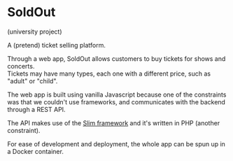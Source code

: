 # SoldOut
(university project)

A (pretend) ticket selling platform.

Through a web app, SoldOut allows customers to buy tickets for shows and concerts.  
Tickets may have many types, each one with a different price, such as "adult" or "child".

The web app is built using vanilla Javascript because one of the constraints was that we couldn't use frameworks,
and communicates with the backend through a REST API.

The API makes use of the [Slim framework](http://www.slimframework.com/) and it's written in PHP (another constraint).

For ease of development and deployment, the whole app can be spun up in a Docker container.
